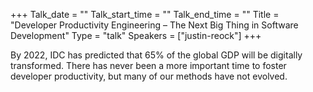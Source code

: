 +++
Talk_date = ""
Talk_start_time = ""
Talk_end_time = ""
Title = "Developer Productivity Engineering – The Next Big Thing in Software Development"
Type = "talk"
Speakers = ["justin-reock"]
+++

By 2022, IDC has predicted that 65% of the global GDP will be digitally transformed. There has never been a more important time to foster developer productivity, but many of our methods have not evolved.